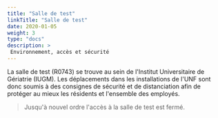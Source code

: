 ```yaml
---
title: "Salle de test"
linkTitle: "Salle de test"
date: 2020-01-05
weight: 3
type: "docs"
description: >
 Environnement, accès et sécurité
---
```


La salle de test (R0743) se trouve au sein de l'Institut Universitaire de Gériatrie (IUGM). Les
déplacements dans les installations de l'UNF sont donc soumis à des consignes
de sécurité et de distanciation afin de protéger au mieux les résidents et
l'ensemble des employés.  

> Jusqu'à nouvel ordre l'accès à la salle de test est fermé.
